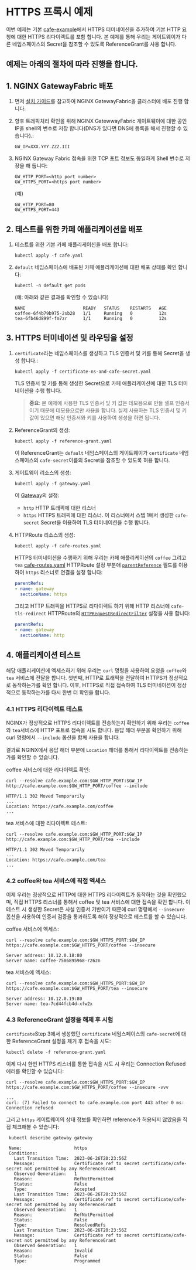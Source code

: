 # HTTPS 프록시 예제

이번 예제는 기본 [cafe-example](../cafe-example)에서 HTTPS 터미네이션을 추가하여 기본 HTTP 요청에 대한 HTTPS 리다이렉트를 포함 합니다. 본 예제를 통해 우리는 게이트웨이가 다른 네임스페이스의 Secret을 참조할 수 있도록 ReferenceGrant를 사용 합니다.


## 예제는 아래의 절차에 따라 진행을 합니다.

## 1. NGINX GatewayFabric 배포

1. 먼저 [설치 가이드](https://docs.nginx.com/nginx-gateway-fabric/installation/)를 참고하여 NGINX GatewayFabric을 클러스터에 배포 진행 합니다.

1. 향후 트래픽처리 확인을 위해 NGINX GatewwayFabric 게이트웨이에 대한 공인IP을 shell의 변수로 저장 합니다(DNS가 있다면 DNS에 등록을 해서 진행할 수 있습니다).:

   ```text
   GW_IP=XXX.YYY.ZZZ.III
   ```

1. NGINX Gateway Fabric 접속을 위한 TCP 포트 정보도 동일하게 Shell 변수로 저장을 해 둡니다:

   ```text
   GW_HTTP_PORT=<http port number>
   GW_HTTPS_PORT=<https port number>
   ```
   (예)
      ```text
   GW_HTTP_PORT=80
   GW_HTTPS_PORT=443
   ```

## 2. 테스트를 위한 카페 애플리케이션을 배포

1. 테스트를 위한 기본 카페 애플리케이션을 배포 합니다:

   ```shell
   kubectl apply -f cafe.yaml
   ```

1. `default` 네임스페이스에 배포된 카페 애플리케이션에 대한 배포 상태를 확인 합니다:

   ```shell
   kubectl -n default get pods
   ```
   (예: 아래와 같은 결과를 확인할 수 있습니다)
   ```text
   NAME                      READY   STATUS    RESTARTS   AGE
   coffee-6f4b79b975-2sb28   1/1     Running   0          12s
   tea-6fb46d899f-fm7zr      1/1     Running   0          12s
   ```

## 3. HTTPS 터미네이션 및 라우팅을 설정

1. `certificate`라는 네임스페이스를 생성하고 TLS 인증서 및 키를 통해 Secret을 생성 합니다.:

   ```shell
   kubectl apply -f certificate-ns-and-cafe-secret.yaml
   ```

   TLS 인증서 및 키를 통해 생성한 Secret으로 카페 애플리케이션에 대한 TLS 터미네이션을 수행 합니다.
   > **중요**: 본 예제에 사용한 TLS 인증서 및 키 값은 데모용으로 만들 셀프 인증서이기 때문에 데모용으로만 사용을 합니다. 실제 사용하는 TLS 인증서 및 키 값이 있으면 해당 인증서와 키를 사용하여 생성을 하면 됩니다.

1. ReferenceGrant의 생성:

   ```shell
   kubectl apply -f reference-grant.yaml
   ```

   이 ReferenceGrant는 `default` 네임스페이스의 게이트웨이가 `certificate` 네임스페이스의 `cafe-secret`이름의 Secret을 참조할 수 있도록 허용 합니다.
   

1. 게이트웨이 리소스의 생성:

   ```shell
   kubectl apply -f gateway.yaml
   ```

   이 [Gateway](./gateway.yaml)의 설정:
    - `http` HTTP 트래픽에 대한 리스너
    - `https` HTTPS 트래픽에 대한 리스너. 이 리스너에서 스텝 1에서 생성한 `cafe-secret` Secret을 이용하여 TLS 터미네이션을 수행 합니다.

1. HTTPRoute 리소스의 생성:

   ```shell
   kubectl apply -f cafe-routes.yaml
   ```

   HTTPS 터미네이션을 수행하기 위해 우리는 카페 애플리케이션의 `coffee` 그리고 `tea` [cafe-routes.yaml](./cafe-routes.yaml) HTTPRoute 설정 부분애 [`parentReference`](https://gateway-api.sigs.k8s.io/references/spec/#gateway.networking.k8s.io/v1.ParentReference) 필드를 이용하여 `https` 리스너로 연결을 설정 합니다:

   ```yaml
   parentRefs:
   - name: gateway
     sectionName: https
   ```

   그리고 HTTP 트래픽을 HTTPS로 리다이렉트 하기 위해 HTTP 리스너에 `cafe-tls-redirect` HTTPRoute의 [`HTTPRequestRedirectFilter`](https://gateway-api.sigs.k8s.io/references/spec/#gateway.networking.k8s.io/v1.HTTPRequestRedirectFilter) 설정을 사용 합니다:

   ```yaml
   parentRefs:
   - name: gateway
     sectionName: http
   ```

## 4. 애플리케이션 테스트

해당 애플리케이션에 엑세스하기 위해 우리는  `curl` 명령을 사용하여 요청을 `coffee`와 `tea` 서비스에 전달을 합니다. 첫번째, HTTP로 트래픽을 전달하여 HTTPS가 정상적으로 동작하는가를 확인 합니다. 이후, HTTPS로 직접 접속하여 TLS 터미네이션이 정상적으로 동작하는가를 다시 한번 더 확인을 합니다.

### 4.1 HTTPS 리다이렉트 테스트


NGINX가 정상적으로 HTTPS 리다이렉트를 전송하는지 확인하기 위해 우리는 `coffee`와 `tea`서비스에 HTTP 포트로 접속을 시도 합니다. 응답 해더 부분을 확인하기 위해 curl 명령에서 `--include` 옵션을 함께 사용을 합니다.

결과로 NGINX에서 응답 해더 부분에 `Location` 해더를 통해서 리다이렉트를 전송하는가를 확인할 수 있습니다.

coffee 서비스에 대한 리다이렉트 확인:

```shell
curl --resolve cafe.example.com:$GW_HTTP_PORT:$GW_IP http://cafe.example.com:$GW_HTTP_PORT/coffee --include
```

```text
HTTP/1.1 302 Moved Temporarily
...
Location: https://cafe.example.com/coffee
...
```

tea 서비스에 대한 리다이렉트 테스트:

```shell
curl --resolve cafe.example.com:$GW_HTTP_PORT:$GW_IP http://cafe.example.com:$GW_HTTP_PORT/tea --include
```

```text
HTTP/1.1 302 Moved Temporarily
...
Location: https://cafe.example.com/tea
...
```

### 4.2 coffee와 tea 서비스에 직접 엑세스

이제 우리는 정상적으로 HTTP에 대한 HTTPS 리다이렉트가 동작하는 것을 확인했으며, 직접 HTTPS 리스너를 통해서 coffee 및 tea 서비스에 대한 접속을 확인 합니다. 이 테스트 시 생성한 Secret은 사설 인증서 기반이기 때문에 curl 명령에서 `--insecure` 옵션을 사용하여 인증서 검증을 통과하도록 해야 정상적으로 테스트를 할 수 있습니다.

coffee 서비스에 엑세스:

```shell
curl --resolve cafe.example.com:$GW_HTTPS_PORT:$GW_IP https://cafe.example.com:$GW_HTTPS_PORT/coffee --insecure
```

```text
Server address: 10.12.0.18:80
Server name: coffee-7586895968-r26zn
```

tea 서비스에 엑세스:

```shell
curl --resolve cafe.example.com:$GW_HTTPS_PORT:$GW_IP https://cafe.example.com:$GW_HTTPS_PORT/tea --insecure
```

```text
Server address: 10.12.0.19:80
Server name: tea-7cd44fcb4d-xfw2x
```

### 4.3 ReferenceGrant 설정을 해제 후 시험

`certificate`Step 3에서 생성했던 `certificate` 네임스페이스의 `cafe-secret`에 대한 ReferenceGrant 설정을 제거 후 접속을 시도:

```shell
kubectl delete -f reference-grant.yaml
```

이제 다시 한번 HTTPS 리스너를 통한 접속을 시도 시 우리는 Connection Refused 에러를 확인할 수 있습니다:

```shell
curl --resolve cafe.example.com:$GW_HTTPS_PORT:$GW_IP https://cafe.example.com:$GW_HTTPS_PORT/coffee --insecure -vvv
```

```text
...
curl: (7) Failed to connect to cafe.example.com port 443 after 0 ms: Connection refused
```

그리고 `https` 게이트웨이의 상태 정보를 확인하면 reference가 허용되지 않았음을 직접 체크해볼 수 있습니다: 
```shell
 kubectl describe gateway gateway
```

```text
 Name:                    https
 Conditions:
   Last Transition Time:  2023-06-26T20:23:56Z
   Message:               Certificate ref to secret certificate/cafe-secret not permitted by any ReferenceGrant
   Observed Generation:   1
   Reason:                RefNotPermitted
   Status:                False
   Type:                  Accepted
   Last Transition Time:  2023-06-26T20:23:56Z
   Message:               Certificate ref to secret certificate/cafe-secret not permitted by any ReferenceGrant
   Observed Generation:   1
   Reason:                RefNotPermitted
   Status:                False
   Type:                  ResolvedRefs
   Last Transition Time:  2023-06-26T20:23:56Z
   Message:               Certificate ref to secret certificate/cafe-secret not permitted by any ReferenceGrant
   Observed Generation:   1
   Reason:                Invalid
   Status:                False
   Type:                  Programmed
```